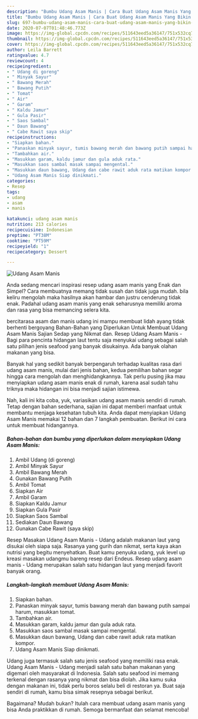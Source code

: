 ```yaml
---
description: "Bumbu Udang Asam Manis | Cara Buat Udang Asam Manis Yang Bikin Ngiler"
title: "Bumbu Udang Asam Manis | Cara Buat Udang Asam Manis Yang Bikin Ngiler"
slug: 697-bumbu-udang-asam-manis-cara-buat-udang-asam-manis-yang-bikin-ngiler
date: 2020-07-07T01:48:46.773Z
image: https://img-global.cpcdn.com/recipes/511643eed5a36147/751x532cq70/udang-asam-manis-foto-resep-utama.jpg
thumbnail: https://img-global.cpcdn.com/recipes/511643eed5a36147/751x532cq70/udang-asam-manis-foto-resep-utama.jpg
cover: https://img-global.cpcdn.com/recipes/511643eed5a36147/751x532cq70/udang-asam-manis-foto-resep-utama.jpg
author: Leila Barrett
ratingvalue: 4.7
reviewcount: 4
recipeingredient:
- " Udang di goreng"
- " Minyak Sayur"
- " Bawang Merah"
- " Bawang Putih"
- " Tomat"
- " Air"
- " Garam"
- " Kaldu Jamur"
- " Gula Pasir"
- " Saos Sambal"
- " Daun Bawang"
- " Cabe Rawit saya skip"
recipeinstructions:
- "Siapkan bahan."
- "Panaskan minyak sayur, tumis bawang merah dan bawang putih sampai harum, masukkan tomat."
- "Tambahkan air."
- "Masukkan garam, kaldu jamur dan gula aduk rata."
- "Masukkan saos sambal masak sampai mengental."
- "Masukkan daun bawang, Udang dan cabe rawit aduk rata matikan kompor."
- "Udang Asam Manis Siap dinikmati."
categories:
- Resep
tags:
- udang
- asam
- manis

katakunci: udang asam manis 
nutrition: 213 calories
recipecuisine: Indonesian
preptime: "PT38M"
cooktime: "PT59M"
recipeyield: "1"
recipecategory: Dessert

---
```



![Udang Asam Manis](https://img-global.cpcdn.com/recipes/511643eed5a36147/751x532cq70/udang-asam-manis-foto-resep-utama.jpg)

Anda sedang mencari inspirasi resep udang asam manis yang Enak dan Simpel? Cara membuatnya memang tidak susah dan tidak juga mudah. bila keliru mengolah maka hasilnya akan hambar dan justru cenderung tidak enak. Padahal udang asam manis yang enak seharusnya memiliki aroma dan rasa yang bisa memancing selera kita.

bercitarasa asam dan manis udang ini mampu membuat lidah ayang tidak berhenti bergoyang Bahan-Bahan yang Diperlukan Untuk Membuat Udang Asam Manis Sajian Sedap yang Nikmat dan. Resep Udang Asam Manis - Bagi para pencinta hidangan laut tentu saja menyukai udang sebagai salah satu pilihan jenis seafood yang banyak disukainya. Ada banyak olahan makanan yang bisa.

Banyak hal yang sedikit banyak berpengaruh terhadap kualitas rasa dari udang asam manis, mulai dari jenis bahan, kedua pemilihan bahan segar hingga cara mengolah dan menghidangkannya. Tak perlu pusing jika mau menyiapkan udang asam manis enak di rumah, karena asal sudah tahu triknya maka hidangan ini bisa menjadi sajian istimewa.


Nah, kali ini kita coba, yuk, variasikan udang asam manis sendiri di rumah. Tetap dengan bahan sederhana, sajian ini dapat memberi manfaat untuk membantu menjaga kesehatan tubuh kita. Anda dapat menyiapkan Udang Asam Manis memakai 12 bahan dan 7 langkah pembuatan. Berikut ini cara untuk membuat hidangannya.

<!--inarticleads1-->

##### Bahan-bahan dan bumbu yang diperlukan dalam menyiapkan Udang Asam Manis:

1. Ambil  Udang (di goreng)
1. Ambil  Minyak Sayur
1. Ambil  Bawang Merah
1. Gunakan  Bawang Putih
1. Ambil  Tomat
1. Siapkan  Air
1. Ambil  Garam
1. Siapkan  Kaldu Jamur
1. Siapkan  Gula Pasir
1. Siapkan  Saos Sambal
1. Sediakan  Daun Bawang
1. Gunakan  Cabe Rawit (saya skip)


Resep Masakan Udang Asam Manis - Udang adalah makanan laut yang disukai oleh siapa saja. Rasanya yang gurih dan nikmat, serta kaya akan nutrisi yang begitu menyehatkan. Buat kamu penyuka udang, yuk level up kreasi masakan udangmu bareng resep dari Endeus. Resep udang asam manis - Udang merupakan salah satu hidangan laut yang menjadi favorit banyak orang. 

<!--inarticleads2-->

##### Langkah-langkah membuat Udang Asam Manis:

1. Siapkan bahan.
1. Panaskan minyak sayur, tumis bawang merah dan bawang putih sampai harum, masukkan tomat.
1. Tambahkan air.
1. Masukkan garam, kaldu jamur dan gula aduk rata.
1. Masukkan saos sambal masak sampai mengental.
1. Masukkan daun bawang, Udang dan cabe rawit aduk rata matikan kompor.
1. Udang Asam Manis Siap dinikmati.


Udang juga termasuk salah satu jenis seafood yang memiliki rasa enak. Udang Asam Manis - Udang menjadi salah satu bahan makanan yang digemari oleh masyarakat di Indonesia. Salah satu seafood ini memang terkenal dengan rasanya yang nikmat dan bisa diolah. Jika kamu suka dengan makanan ini, tidak perlu boros selalu beli di restoran ya. Buat saja sendiri di rumah, kamu bisa simak resepnya sebagai berikut. 

Bagaimana? Mudah bukan? Itulah cara membuat udang asam manis yang bisa Anda praktikkan di rumah. Semoga bermanfaat dan selamat mencoba!
